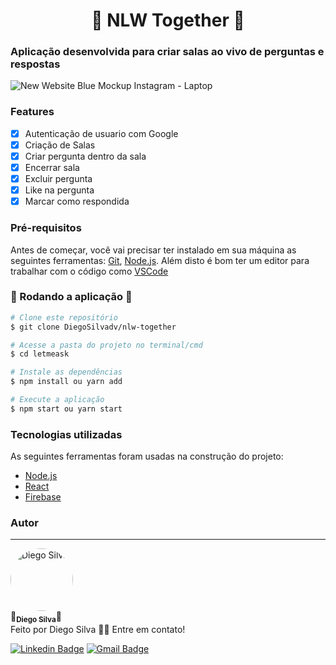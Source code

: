 <h1 align='center'>🏁 NLW Together 🏁</h1>
<h3> Aplicação desenvolvida para criar salas ao vivo de perguntas e respostas </h3>

![New Website Blue Mockup Instagram - Laptop](https://user-images.githubusercontent.com/60052506/123886146-31f3a300-d925-11eb-9849-d94273395bed.png)

### Features

- [x] Autenticação de usuario com Google
- [x] Criação de Salas
- [x] Criar pergunta dentro da sala
- [x] Encerrar sala
- [x] Excluir pergunta
- [x] Like na pergunta
- [x] Marcar como respondida

### Pré-requisitos

Antes de começar, você vai precisar ter instalado em sua máquina as seguintes ferramentas:
[Git](https://git-scm.com), [Node.js](https://nodejs.org/en/). 
Além disto é bom ter um editor para trabalhar com o código como [VSCode](https://code.visualstudio.com/)

### 🚀 Rodando a aplicação 🚀

```bash
# Clone este repositório
$ git clone DiegoSilvadv/nlw-together

# Acesse a pasta do projeto no terminal/cmd
$ cd letmeask

# Instale as dependências
$ npm install ou yarn add

# Execute a aplicação 
$ npm start ou yarn start

```

### Tecnologias utilizadas
As seguintes ferramentas foram usadas na construção do projeto:

- [Node.js](https://nodejs.org/en/)
- [React](https://pt-br.reactjs.org/)
- [Firebase](https://console.firebase.google.com/)

### Autor
---

  <img src="https://avatars.githubusercontent.com/u/60052506?v=4" style="border-radius: 80%;" width="100px;" alt="Diego Silva"/>
 <br />
  🚀<sub><b>Diego Silva</b></sub>🚀
 <br />
  Feito por Diego Silva 👋🏽 Entre em contato!
 <br />

[![Linkedin Badge](https://img.shields.io/badge/-Diego-blue?style=flat-square&logo=Linkedin&logoColor=white&link=https://www.linkedin.com/in/diego-silva-96234318b/)](https://www.linkedin.com/in/diego-silva-96234318b/)
[![Gmail Badge](https://img.shields.io/badge/-digssilva2000@outlook.com-c14438?style=flat-square&logo=Gmail&logoColor=white&link=mailto:digssilva2000@outlook.com)](mailto:digssilva2000@outlook.com)
